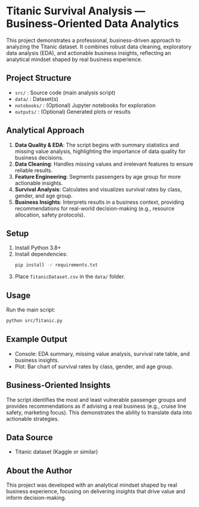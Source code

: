 
# Titanic Survival Analysis — Business-Oriented Data Analytics

This project demonstrates a professional, business-driven approach to analyzing the Titanic dataset. It combines robust data cleaning, exploratory data analysis (EDA), and actionable business insights, reflecting an analytical mindset shaped by real business experience.

## Project Structure
- `src/` : Source code (main analysis script)
- `data/` : Dataset(s)
- `notebooks/` : (Optional) Jupyter notebooks for exploration
- `outputs/` : (Optional) Generated plots or results

## Analytical Approach
1. **Data Quality & EDA**: The script begins with summary statistics and missing value analysis, highlighting the importance of data quality for business decisions.
2. **Data Cleaning**: Handles missing values and irrelevant features to ensure reliable results.
3. **Feature Engineering**: Segments passengers by age group for more actionable insights.
4. **Survival Analysis**: Calculates and visualizes survival rates by class, gender, and age group.
5. **Business Insights**: Interprets results in a business context, providing recommendations for real-world decision-making (e.g., resource allocation, safety protocols).

## Setup
1. Install Python 3.8+
2. Install dependencies:
   ```bash
   pip install -r requirements.txt
   ```
3. Place `TitanicDataset.csv` in the `data/` folder.

## Usage
Run the main script:
```bash
python src/Titanic.py
```

## Example Output
- Console: EDA summary, missing value analysis, survival rate table, and business insights.
- Plot: Bar chart of survival rates by class, gender, and age group.

## Business-Oriented Insights
The script identifies the most and least vulnerable passenger groups and provides recommendations as if advising a real business (e.g., cruise line safety, marketing focus). This demonstrates the ability to translate data into actionable strategies.

## Data Source
- Titanic dataset (Kaggle or similar)

## About the Author
This project was developed with an analytical mindset shaped by real business experience, focusing on delivering insights that drive value and inform decision-making.
